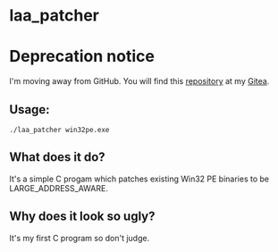 # laa_patcher
# Deprecation notice

I'm moving away from GitHub. You will find this [repository](https://git.c-r-t.tk/crt0mega/laa_patcher) at my [Gitea](https://git.c-r-t.tk/crt0mega).
## Usage:
`./laa_patcher win32pe.exe`
## What does it do?
It's a simple C progam which patches existing Win32 PE binaries to be LARGE_ADDRESS_AWARE.
## Why does it look so ugly?
It's my first C program so don't judge.
